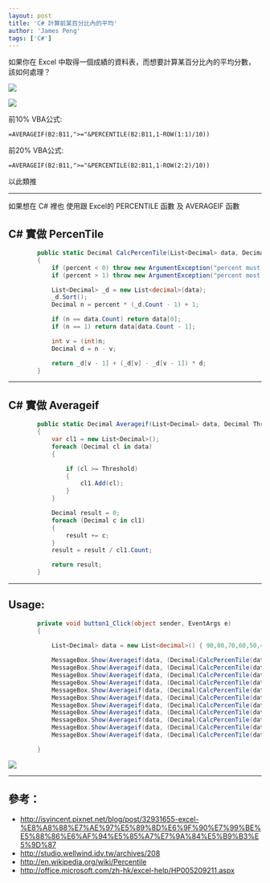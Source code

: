 ```yaml
---
layout: post
title: 'C# 計算前某百分比內的平均'
author: 'James Peng'
tags: ['C#']
---
```


如果你在 Excel 中取得一個成績的資料表，而想要計算某百分比內的平均分數，該如何處理？

![](http://i.imgur.com/tVdnXPt.png)


![](http://i.imgur.com/mKLklJM.png)

前10% VBA公式:
~~~text
=AVERAGEIF(B2:B11,">="&PERCENTILE(B2:B11,1-ROW(1:1)/10))
~~~


前20% VBA公式:
~~~text
=AVERAGEIF(B2:B11,">="&PERCENTILE(B2:B11,1-ROW(2:2)/10))
~~~

以此類推


----------


如果想在 C# 裡也 使用跟 Excel的 PERCENTILE 函數 及 AVERAGEIF 函數 


## C# 實做 PercenTile ##

~~~csharp
        public static Decimal CalcPercenTile(List<Decimal> data, Decimal percent)
        {
            if (percent < 0) throw new ArgumentException("percent must greater than 0");
            if (percent > 1) throw new ArgumentException("percent most less than 1");

            List<Decimal> _d = new List<decimal>(data);
            _d.Sort();
            Decimal n = percent * (_d.Count - 1) + 1;

            if (n == data.Count) return data[0];
            if (n == 1) return data[data.Count - 1];

            int v = (int)n;
            Decimal d = n - v;

            return _d[v - 1] + (_d[v] - _d[v - 1]) * d;
        }
~~~


----------

## C# 實做 Averageif ##

~~~csharp
        public static Decimal Averageif(List<Decimal> data, Decimal Threshold)
        {
            var cl1 = new List<Decimal>();
            foreach (Decimal cl in data)
            {

                if (cl >= Threshold)
                {
                    cl1.Add(cl);
                }                
            }

            Decimal result = 0;
            foreach (Decimal c in cl1)
            {
                result += c;
            }
            result = result / cl1.Count;

            return result;
        }
~~~


----------

## Usage: ##

~~~csharp
        private void button1_Click(object sender, EventArgs e)
        {
            
            List<Decimal> data = new List<decimal>() { 90,80,70,60,50,40,30,20,10,10 };

            MessageBox.Show(Averageif(data, (Decimal)CalcPercenTile(data, (Decimal)1)).ToString());
            MessageBox.Show(Averageif(data, (Decimal)CalcPercenTile(data, (Decimal)0.90)).ToString());
            MessageBox.Show(Averageif(data, (Decimal)CalcPercenTile(data, (Decimal)0.80)).ToString());
            MessageBox.Show(Averageif(data, (Decimal)CalcPercenTile(data, (Decimal)0.70)).ToString());
            MessageBox.Show(Averageif(data, (Decimal)CalcPercenTile(data, (Decimal)0.60)).ToString());
            MessageBox.Show(Averageif(data, (Decimal)CalcPercenTile(data, (Decimal)0.50)).ToString());
            MessageBox.Show(Averageif(data, (Decimal)CalcPercenTile(data, (Decimal)0.40)).ToString());
            MessageBox.Show(Averageif(data, (Decimal)CalcPercenTile(data, (Decimal)0.30)).ToString());
            MessageBox.Show(Averageif(data, (Decimal)CalcPercenTile(data, (Decimal)0.20)).ToString());
            MessageBox.Show(Averageif(data, (Decimal)CalcPercenTile(data, (Decimal)0.10)).ToString());
            MessageBox.Show(Averageif(data, (Decimal)CalcPercenTile(data, (Decimal)0)).ToString());

        }
~~~

![](http://i.imgur.com/ID3Z5JK.png)

----------


## 參考： ##

- http://isvincent.pixnet.net/blog/post/32931655-excel-%E8%A8%88%E7%AE%97%E5%89%8D%E6%9F%90%E7%99%BE%E5%88%86%E6%AF%94%E5%85%A7%E7%9A%84%E5%B9%B3%E5%9D%87
- http://studio.wellwind.idv.tw/archives/208
- http://en.wikipedia.org/wiki/Percentile
- http://office.microsoft.com/zh-hk/excel-help/HP005209211.aspx
